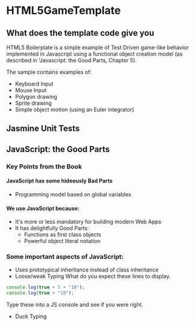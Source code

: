 # HTML5GameTemplate

## What does the template code give you

HTML5 Boilerplate is a simple example of Test Driven game-like behavior
implemented in Javascript using a functional object creation model (as described in
'Javascript: the Good Parts, Chapter 5).

The sample contains examples of:
* Keyboard Input
* Mouse Input
* Polygon drawing
* Sprite drawing
* Simple object motion (using an Euler integrator)

## Jasmine Unit Tests

## JavaScript: the Good Parts

### Key Points from the Book

#### JavaScript has some hideously Bad Parts
* Programming model based on global variables

#### We use JavaScript because: 
* It's more or less mandatory for building modern Web Apps
* It has delightfully Good Parts:
    * Functions as first class objects
    * Powerful object literal notation


### Some important aspects of JavaScript:
* Uses prototypical inheritance instead of class inheritance
* Loose/weak Typing
What do you expect these lines to display.

```javascript
console.log(true + 5 + "10");
console.log(true + "10");
```
Type these into a JS console and see if you were right.

* Duck Typing
